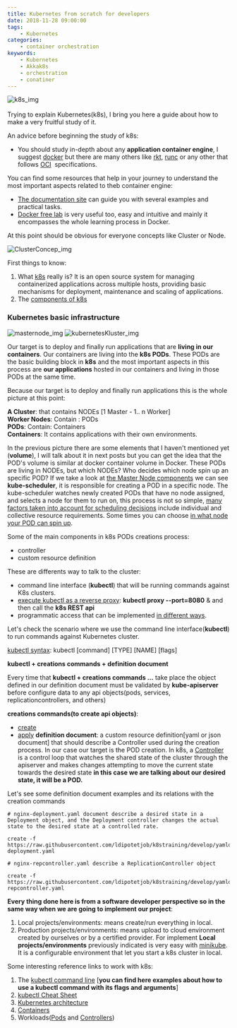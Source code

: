 ```yaml
---
title: Kubernetes from scratch for developers
date: 2018-11-28 09:00:00
tags:
    - Kubernetes
categories:
    - container orchestration 
keywords:
    - Kubernetes
    - Akkak8s
    - orchestration
    - conatiner
---
```

![k8s_img](/mojitoverde/images/k8s.png#floatleft)
<br></br>
Trying to explain Kubernetes(k8s), I bring you here a guide about how to make a very fruitful study of it.

An advice before beginning the study of k8s: 
* You should study in-depth about any **application container engine**, I suggest [docker](https://docs.docker.com/) but there are many others like [rkt](https://coreos.com/rkt/), [runc](https://github.com/opencontainers/runc) or any other that follows [OCI](https://www.opencontainers.org/)  specifications.

You can find some resources that help in your journey to understand the most important aspects related to theb container engine: 
* [The documentation site](https://docs.docker.com/get-started/#containers-and-virtual-machines) can guide you with several examples and practical tasks.  
* [Docker free lab](https://training.play-with-docker.com/) is very useful too, easy and intuitive and mainly it encompasses the whole learning process in Docker. 

At this point should be obvious for everyone concepts like Cluster or Node.

![ClusterConcep_img](/mojitoverde/images/ClusterConcep.png#floatcenter)

First things to know:
1. What [k8s](https://kubernetes.io/docs/concepts/overview/) really is? It is an open source system for managing containerized applications across multiple hosts, providing basic mechanisms for deployment, maintenance and scaling of applications. 
2. The [components of k8s](https://kubernetes.io/docs/concepts/overview/components/) 

### Kubernetes basic infrastructure 


![masternode_img](/mojitoverde/images/masternode.png#floatcenter)
![kubernetesKluster_img](/mojitoverde/images/kubernetesKluster.png#floatcenter)

Our target is to deploy and finally run applications that are **living in our containers**. Our containers are living into the **k8s PODs**. These PODs are the basic building block in **k8s** and the most important aspects in this process are **our applications** hosted in our containers and living in those PODs at the same time.

Because our target is to deploy and finally run applications this is the whole picture at this point:

**A Cluster**: that contains NODEs [1 Master - 1.. n Worker] \
**Worker Nodes**: Contain : PODs \
**PODs**: Contain: Containers \
**Containers**: It contains applications with their own environments.

In the previous picture there are some elements that I haven't mentioned yet (**volume**), I will talk about it in next posts but you can get the idea that the POD's volume is similar at docker container volume in Docker.
These PODs are living in NODEs, but which NODEs? Who decides which node spin up an specific POD?
If we take a look at [the Master Node components](#kubernetes-basic-infrastructure) we can see **kube-scheduler**, it is responsible for creating a POD in a specific node. The kube-scheduler watches newly created PODs that have no node assigned, and selects a node for them to run on, this process is not so simple, [many factors taken into account for scheduling decisions](https://kubernetes.io/docs/concepts/overview/components/#kube-scheduler) include individual and collective resource requirements. Some times you can choose [in what node your POD can spin up](https://kubernetes.io/docs/concepts/scheduling-eviction/assign-pod-node/).

Some of the main components in k8s PODs creations process:

* controller
* custom resource definition

These are differents way to talk to the cluster:

* command line interface (**kubectl**) that  will be running commands against K8s clusters.
* [execute kubectl as a reverse proxy](https://kubernetes.io/docs/tasks/administer-cluster/access-cluster-api/#using-kubectl-proxy): **kubectl proxy --port=8080** & and then call the **k8s REST api**
* programmatic access that can be implemented [in different ways](https://kubernetes.io/docs/tasks/administer-cluster/access-cluster-api/#programmatic-access-to-the-api).

Let's check the scenario where we use the command line interface(**kubectl**) to run commands against Kubernetes cluster.

[kubectl syntax](https://kubernetes.io/docs/reference/kubectl/#syntax): kubectl [command] [TYPE] [NAME] [flags]

**kubectl + creations commands + definition document**

Every time that **kubectl + creations commands ...** take place the object defined in our definition document must be validated by **kube-apiserver** before configure data to any api objects(pods, services, replicationcontrollers, and others)

**creations commands(to create api objects)**:
* [create](https://kubernetes.io/docs/reference/generated/kubectl/kubectl-commands#create)
* [apply](https://kubernetes.io/docs/reference/generated/kubectl/kubectl-commands#apply) 
**definition document**: a custom resource definition[yaml or json document] that should describe a Controller used during the creation process. In our case our target is the POD creation.
In k8s, a [Controller](https://kubernetes.io/docs/reference/command-line-tools-reference/kube-controller-manager/#kube-controller-manager) is a control loop that watches the shared state of the cluster through the apiserver and makes changes attempting to move the current state towards the desired state **in this case we are talking about our desired state, it will be a POD.**

Let's see some definition document examples and its relations with the creation commands

```shell
# nginx-deployment.yaml document describe a desired state in a Deployment object, and the Deployment controller changes the actual state to the desired state at a controlled rate. 

create -f https://raw.githubusercontent.com/ldipotetjob/k8straining/develop/yamldefinitions/nginx-deployment.yaml

# nginx-repcontroller.yaml describe a ReplicationController object

create -f https://raw.githubusercontent.com/ldipotetjob/k8straining/develop/yamldefinitions/nginx-repcontroller.yaml

```

**Every thing done here is from a software developer perspective so in the same way when we are going to implement our project**:
1. Local projects/environments: means create/run everything in local. 
2. Production projects/environments: means upload to cloud environment created by ourselves or by a certified provider. 
For implement **Local projects/environments** previously indicated is very easy with [minikube](https://minikube.sigs.k8s.io/docs/start/). It is a configurable environment that let you start a k8s cluster in local.

Some interesting reference links to work with k8s:
1. The [kubectl command line](https://kubernetes.io/docs/reference/generated/kubectl/kubectl-commands) [**you can find here examples about how to use a kubectl command with its flags and arguments**]
2. [kubectl Cheat Sheet](https://kubernetes.io/docs/reference/kubectl/quick-reference/)
3. [Kubernetes architecture](https://kubernetes.io/docs/concepts/architecture/) 
4. [Containers](https://kubernetes.io/docs/concepts/containers/) 
5. Workloads([Pods](https://kubernetes.io/docs/concepts/workloads/pods/) and [Controllers](https://kubernetes.io/docs/concepts/workloads/controllers/)) 
